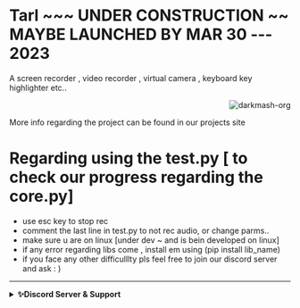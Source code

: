 # Tarl ~~~ UNDER CONSTRUCTION ~~ MAYBE LAUNCHED BY MAR 30 ---  2023
A screen recorder , video recorder , virtual camera , keyboard key highlighter etc..

<p class="views" align="right"><img src="https://komarev.com/ghpvc/?username=darkmash-org-tarl&label=Project%20views&color=0e75b6&style=flat" alt="darkmash-org" /></p>


More info regarding the project can be found in our projects site


# Regarding using the test.py [ to check our progress regarding the core.py]

- use esc key to stop rec
- comment the last line in test.py to not rec audio, or change parms..
- make sure u are on linux [under dev ~ and is bein developed on linux]
- if any error regarding libs come , install em using (pip install lib_name)
- if you face any other difficulllty pls feel free to join our discord server and ask : )


<hr>
<details>
    <summary><b>✨Discord Server & Support</b></summary><br/>
 <h3 align="center">Darkmash Official Server </h3>
 
### ⬇️ ⬇️ ⬇️ ⬇️ INVITE LINK ⬇️ ⬇️ ⬇️ ⬇️ 

https://discord.gg/SC54bSgnyQ
</details>
